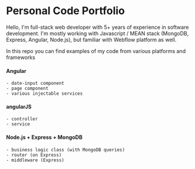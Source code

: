 # Personal Code Portfolio

Hello, I'm full-stack web developer with 5+ years of experience in software development. I'm mostly working with Javascript / MEAN stack (MongoDB, Express, Angular, Node.js), but familiar with Webflow platform as well.

In this repo you can find examples of my code from various platforms and frameworks

#### Angular

    - date-input component
    - page component
    - various injectable services
    
#### angularJS

    - controller
    - service

#### Node.js + Express + MongoDB

    - business logic class (with MongoDB queries)
    - router (on Express)
    - middleware (Express)


